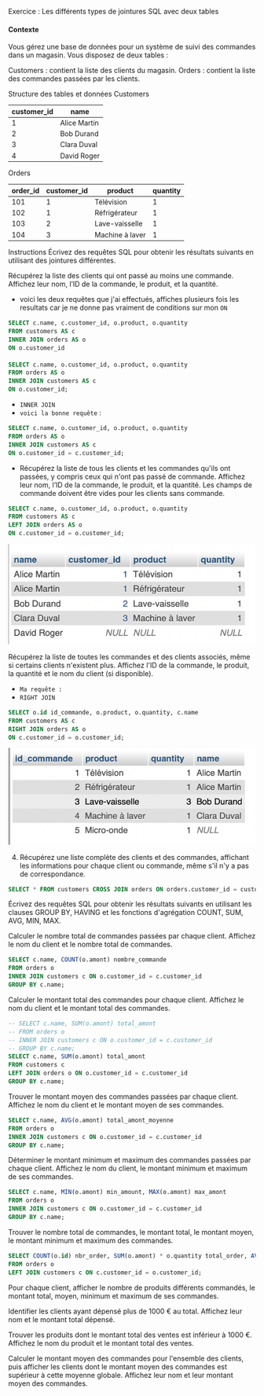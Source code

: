 Exercice : Les différents types de jointures SQL avec deux tables
#### Contexte
Vous gérez une base de données pour un système de suivi des commandes dans un magasin. Vous disposez de deux tables :

Customers : contient la liste des clients du magasin.
Orders : contient la liste des commandes passées par les clients.

Structure des tables et données
Customers

| customer_id | name         |
|-------------|--------------|
| 1           | Alice Martin |
| 2           | Bob Durand   |
| 3           | Clara Duval  |
| 4           | David Roger  |

Orders

| order_id | customer_id | product         | quantity |
|----------|-------------|-----------------|----------|
| 101      | 1           | Télévision      | 1        |
| 102      | 1           | Réfrigérateur   | 1        |
| 103      | 2           | Lave-vaisselle  | 1        |
| 104      | 3           | Machine à laver | 1        |

Instructions
Écrivez des requêtes SQL pour obtenir les résultats suivants en utilisant des jointures différentes.


Récupérez la liste des clients qui ont passé au moins une commande. Affichez leur nom, l’ID de la commande, le produit, et la quantité.

- voici les deux requêtes que j'ai effectués, affiches plusieurs fois les resultats
car je ne donne pas vraiment de conditions sur mon `ON`
```sql
SELECT c.name, c.customer_id, o.product, o.quantity
FROM customers AS c
INNER JOIN orders AS o
ON o.customer_id

SELECT c.name, o.customer_id, o.product, o.quantity
FROM orders AS o
INNER JOIN customers AS c
ON o.customer_id;
```
- `INNER JOIN`
- `voici la bonne requête` :
```sql
SELECT c.name, o.customer_id, o.product, o.quantity
FROM orders AS o
INNER JOIN customers AS c
ON o.customer_id = c.customer_id;
```



- Récupérez la liste de tous les clients et les commandes qu'ils ont passées, y compris ceux qui n'ont pas passé de commande. Affichez leur nom, l’ID de la commande, le produit, et la quantité. Les champs de commande doivent être vides pour les clients sans commande.
```sql
SELECT c.name, o.customer_id, o.product, o.quantity
FROM customers AS c
LEFT JOIN orders AS o
ON c.customer_id = o.customer_id;
```
<img src="./assets/md/Capture d’écran 2024-10-28 à 10.37.27.png">


Récupérez la liste de toutes les commandes et des clients associés, même si certains clients n'existent plus. Affichez l'ID de la commande, le produit, la quantité et le nom du client (si disponible).

- `Ma requête :`
- `RIGHT JOIN`
```sql
SELECT o.id id_commande, o.product, o.quantity, c.name
FROM customers AS c
RIGHT JOIN orders AS o
ON c.customer_id = o.customer_id;
```
<img src="./assets/md/Capture d’écran 2024-10-28 à 11.49.26.png">

4.
   Récupérez une liste complète des clients et des commandes, affichant les informations pour chaque client ou commande, même s'il n'y a pas de correspondance.

```sql
SELECT * FROM customers CROSS JOIN orders ON orders.customer_id = customers.customer_id;
```

Écrivez des requêtes SQL pour obtenir les résultats suivants en utilisant les clauses GROUP BY,  HAVING et les fonctions d'agrégation COUNT, SUM, AVG, MIN, MAX.

Calculer le nombre total de commandes passées par chaque client.
Affichez le nom du client et le nombre total de commandes.
```sql
SELECT c.name, COUNT(o.amont) nombre_commande
FROM orders o
INNER JOIN customers c ON o.customer_id = c.customer_id
GROUP BY c.name;
```

Calculer le montant total des commandes pour chaque client.
Affichez le nom du client et le montant total des commandes.
```sql
-- SELECT c.name, SUM(o.amont) total_amont
-- FROM orders o
-- INNER JOIN customers c ON o.customer_id = c.customer_id
-- GROUP BY c.name;
SELECT c.name, SUM(o.amont) total_amont
FROM customers c
LEFT JOIN orders o ON o.customer_id = c.customer_id
GROUP BY c.name;
```

Trouver le montant moyen des commandes passées par chaque client.
Affichez le nom du client et le montant moyen de ses commandes.
```sql
SELECT c.name, AVG(o.amont) total_amont_moyenne
FROM orders o
INNER JOIN customers c ON o.customer_id = c.customer_id
GROUP BY c.name;
```

Déterminer le montant minimum et maximum des commandes passées par chaque client.
Affichez le nom du client, le montant minimum et maximum de ses commandes.
```sql
SELECT c.name, MIN(o.amont) min_amount, MAX(o.amont) max_amont
FROM orders o
INNER JOIN customers c ON o.customer_id = c.customer_id
GROUP BY c.name;
```


Trouver le nombre total de commandes, le montant total, le montant moyen, le montant minimum et maximum des commandes.
```sql
SELECT COUNT(o.id) nbr_order, SUM(o.amont) * o.quantity total_order, AVG(o.amont) moyenne_order, MIN(o.amont) min_amount, MAX(o.amont) max_amount
FROM orders o
LEFT JOIN customers c ON c.customer_id = o.customer_id;
```

Pour chaque client, afficher le nombre de produits différents commandés, le montant total, moyen, minimum et maximum de ses commandes.

Identifier les clients ayant dépensé plus de 1000 € au total.
Affichez leur nom et le montant total dépensé.

Trouver les produits dont le montant total des ventes est inférieur à 1000 €.
Affichez le nom du produit et le montant total des ventes.

Calculer le montant moyen des commandes pour l'ensemble des clients, puis afficher les clients dont le montant moyen des commandes est supérieur à cette moyenne globale.
Affichez leur nom et leur montant moyen des commandes.